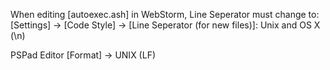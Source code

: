 When editing [autoexec.ash] in WebStorm, Line Seperator must change to: 
[Settings] -> [Code Style] -> [Line Seperator (for new files)]: Unix and OS X (\n)

PSPad Editor
[Format] -> UNIX (LF)